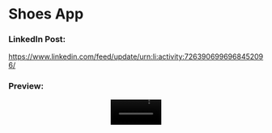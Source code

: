 # Shoes App

### LinkedIn Post:
https://www.linkedin.com/feed/update/urn:li:activity:7263906996968452096/

### Preview:
<div align="center">
  <video src="https://github.com/user-attachments/assets/f49226c1-19e9-4db7-bbd0-e79f193ed5d7" width=100/>
<div/>
